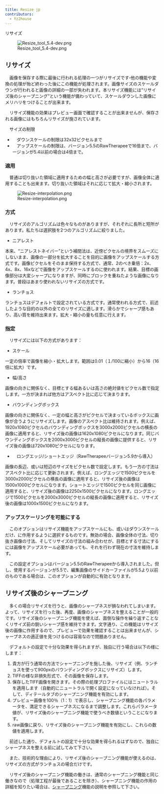 ```yaml
---
title: Resize jp
contributors:
  - Yz2house
---
```


<div class="pagetitle">

リサイズ

</div>

<figure>
<img src="/images/Resize_tool_5.4-dev.png" title="Resize_tool_5.4-dev.png" />
<figcaption>Resize_tool_5.4-dev.png</figcaption>
</figure>

## リサイズ

　画像を保存する際に最後に行われる処理の一つがリサイズです‐他の機能や変換の処理が殆ど終わった後にこの機能が処理されます。画像サイズのスケールダウンが行われると画像の詳細の一部が失われます。本リサイズ機能には“リサイズ後のシャープニング”という機能が備わっていて、スケールダウンした画像にメリハリをつけることが出来ます。

　リサイズ機能の効果はプレビュー画面で確認することが出来ませんが、保存される画像にはもちろんリサイズが施されています。

　サイズの制限

- 　ダウンスケールの制限は32x32ピクセルまで
- 　アップスケールの制限は、バージョン5.5のRawTherapeeで16倍まで、バージョンが5.4以前の場合は4倍まで。

### 適用

　普通は切り抜いた領域に適用するための幅と高さが必要ですが、画像全体に適用することも出来ます。切り抜いた領域はそれに応じて拡大・縮小されます。

<figure>
<img src="/images/Resize-interpolation.png" title="Resize-interpolation.png" />
<figcaption>Resize-interpolation.png</figcaption>
</figure>

### 方式

　リサイズのアルゴリズムは色々なものがありますが、それぞれに長所と短所があります。私たちは選択肢を2つのアルゴリズムに絞りました。

- ニアレスト

  
本来、“ニアレストネイバー”という補間法は、近傍ピクセルの境界をスムーズにしないまま、画像の一部分を拡大することを目的に画像をアップスケールする方式です。画像ピクセルをそのまま保持する方式で、通常、2のべき乗倍：2x、4x、8x、16xなどで画像をアップスケールするのに使われます。結果、目標の画像部分は大変シャープになりますが、同時にブロックを重ねたような画像になります。普段はあまり使われないリサイズの方式です。

- ランチョス

  
ランチョスはデフォルトで設定されている方式です。通常使われる方式で、前述したような目的の以外の全てのリサイズに適します。滑らかでシャープ感もあり、高い質を維持出来ます。拡大・縮小の量も任意に行えます。

### 指定

　リサイズには以下の方式があります：

- スケール

  
一定の倍率で画像を縮小・拡大します。範囲は0.01（１/100に縮小）から16（16倍に拡大）です。

- 幅/高さ

  
画像の向きに関係なく、目標とする幅あるいは高さの絶対値をピクセル数で指定します。一方が決まれば他方はアスペクト比に応じて決まります。

- バウンディングボックス

  
画像の向きに関係なく、一定の幅と高さがピクセルで決まっているボックスに画像が合うようにリサイズします。画像のアスペクト比は維持されます。例えば、1920x1080ピクセルのバウンディングボックスを3000x2000ピクセルの横長の画像に適用すると、リサイズ後の画像は1620x1080ピクセルになります。同じバウンディングボックスを2000x3000ピクセルの縦長の画像に提供すると、リサイズ後の画像は720x1080ピクセルになります。

- 　ロングエッジ/ショートエッジ（RawTherapeeバージョン5.9から導入）

  
画像の長辺、或いは短辺のサイズをピクセル数で設定します。もう一方の寸法はアスペクト比に応じて更新されます。例えば、ロングエッジで1500ピクセルを3000x2000ピクセルの横長の画像に適用すると、リサイズ後の画像は1500x1000ピクセルになります。ショートエッジで1500ピクセルを同じ画像に適用すると、リサイズ後の画像は2250x1500ピクセルになります。ロングエッジで1500ピクセルを2000x3000ピクセルの縦長の画像に適用すると、リサイズ後の画像は1000x1500ピクセルになります。

### アップスケーリングを可能にする

　このオプションはリサイズ機能をアップスケールにも、或いはダウンスケールだけ、に作用するように選択するものです。無効の場合、画像全体の寸法、切り抜き画像の寸法、そしてリサイズの寸法の組み合わせが、目標とする寸法にするには画像をアップスケール必要があっても、それを行わず現在の寸法を維持します。

　この設定オプションはバージョン5.5のRawTherapeeから導入されました。但し、使用するバージョンが5.5で、編集画像のサイドカーファイルが5.5より以前のものである場合は、このオプションが自動的に有効となります。

## リサイズ後のシャープニング

　多くの場合リサイズを行うと、画像のシャープネスが損なわれてしまいます。よって、リサイズを行った後、再度、画像のシャープネスを整えることが一般的です。リサイズ後のシャープニング機能を使えば、面倒な操作を繰り返すことなくリサイズ前の鋭いシャープ感を維持できます。文字通り、この機能はリサイズ後の画像に作用するので、プレビューで効果を確認することは出来ませんが、シャープネスの適正値を見つけるのは容易なので問題ありません。

　デフォルトの設定で十分な効果を得られますが、独自に行う場合は以下の様にします：

1.  貴方が行う通常の方法でシャープニングを施した後、リサイズ（例、ランチョスを使って900pxのバウンディングボックスにリサイズ）します。
2.  TIFFの様な非損失形式で、その画像を保存します。
3.  保存したTIFF画像を開きます。その際の処理プロファイルにはニュートラルを適用します（自動的にニュートラルで開く設定になっていなければ）。そして、ディテールタブのシャープニング機能を有効にします。
4.  プレビュー画像を100％（1：1）で表示し、シャープニング機能の各パラメータを、満足できるシャープネスになるまで調整します。これらパラメータ値が、リサイズ後のシャープニング機能で使うべき数値ということになります。
5.  raw画像に戻り、リサイズ後のシャープニング機能を有効にし、これらの数値を適用します。

　前述した通り、デフォルトの設定で十分な効果を得られるはずなので、独自にシャープネスを整える前に試してみて下さい。

　また、技術的な理由により、リサイズ後のシャープニング機能が使えるのは、リサイズの方式がランチョスの場合だけです。

　リサイズ後のシャープニング機能の働きは、通常のシャープニング機能と同じ働きなので（処理工程が最後であることを除き）、シャープニング機能の作用の詳細を知りたい場合は、[シャープニング](sharpening/jp)機能の説明を参照して下さい。
